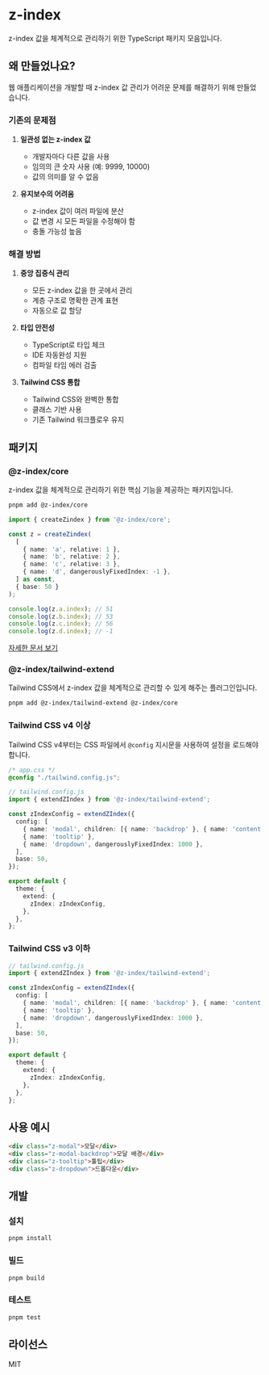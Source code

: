 # z-index

z-index 값을 체계적으로 관리하기 위한 TypeScript 패키지 모음입니다.

## 왜 만들었나요?

웹 애플리케이션을 개발할 때 z-index 값 관리가 어려운 문제를 해결하기 위해 만들었습니다.

### 기존의 문제점

1. **일관성 없는 z-index 값**

   - 개발자마다 다른 값을 사용
   - 임의의 큰 숫자 사용 (예: 9999, 10000)
   - 값의 의미를 알 수 없음

2. **유지보수의 어려움**

   - z-index 값이 여러 파일에 분산
   - 값 변경 시 모든 파일을 수정해야 함
   - 충돌 가능성 높음

### 해결 방법

1. **중앙 집중식 관리**

   - 모든 z-index 값을 한 곳에서 관리
   - 계층 구조로 명확한 관계 표현
   - 자동으로 값 할당

2. **타입 안전성**

   - TypeScript로 타입 체크
   - IDE 자동완성 지원
   - 컴파일 타임 에러 검출

3. **Tailwind CSS 통합**
   - Tailwind CSS와 완벽한 통합
   - 클래스 기반 사용
   - 기존 Tailwind 워크플로우 유지

## 패키지

### @z-index/core

z-index 값을 체계적으로 관리하기 위한 핵심 기능을 제공하는 패키지입니다.

```bash
pnpm add @z-index/core
```

```typescript
import { createZindex } from '@z-index/core';

const z = createZindex(
  [
    { name: 'a', relative: 1 },
    { name: 'b', relative: 2 },
    { name: 'c', relative: 3 },
    { name: 'd', dangerouslyFixedIndex: -1 },
  ] as const,
  { base: 50 }
);

console.log(z.a.index); // 51
console.log(z.b.index); // 53
console.log(z.c.index); // 56
console.log(z.d.index); // -1
```

[자세한 문서 보기](./packages/core/README.md)

### @z-index/tailwind-extend

Tailwind CSS에서 z-index 값을 체계적으로 관리할 수 있게 해주는 플러그인입니다.

```bash
pnpm add @z-index/tailwind-extend @z-index/core
```

### Tailwind CSS v4 이상

Tailwind CSS v4부터는 CSS 파일에서 `@config` 지시문을 사용하여 설정을 로드해야 합니다.

```css
/* app.css */
@config "./tailwind.config.js";
```

```typescript
// tailwind.config.js
import { extendZIndex } from '@z-index/tailwind-extend';

const zIndexConfig = extendZIndex({
  config: [
    { name: 'modal', children: [{ name: 'backdrop' }, { name: 'content' }] },
    { name: 'tooltip' },
    { name: 'dropdown', dangerouslyFixedIndex: 1000 },
  ],
  base: 50,
});

export default {
  theme: {
    extend: {
      zIndex: zIndexConfig,
    },
  },
};
```

### Tailwind CSS v3 이하

```typescript
// tailwind.config.js
import { extendZIndex } from '@z-index/tailwind-extend';

const zIndexConfig = extendZIndex({
  config: [
    { name: 'modal', children: [{ name: 'backdrop' }, { name: 'content' }] },
    { name: 'tooltip' },
    { name: 'dropdown', dangerouslyFixedIndex: 1000 },
  ],
  base: 50,
});

export default {
  theme: {
    extend: {
      zIndex: zIndexConfig,
    },
  },
};
```

## 사용 예시

```html
<div class="z-modal">모달</div>
<div class="z-modal-backdrop">모달 배경</div>
<div class="z-tooltip">툴팁</div>
<div class="z-dropdown">드롭다운</div>
```


## 개발

### 설치

```bash
pnpm install
```

### 빌드

```bash
pnpm build
```

### 테스트

```bash
pnpm test
```

## 라이선스

MIT
